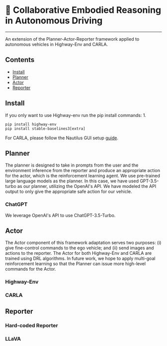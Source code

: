 # 🚗 Collaborative Embodied Reasoning in Autonomous Driving

---

An extension of the Planner-Actor-Reporter framework applied to autonomous vehicles in Highway-Env and CARLA.

## Contents

- [Install](#install)
- [Planner](#planner)
- [Actor](#actor)
- [Reporter](#reporter)

## Install

If you only want to use Highway-env run the pip install commands:
1. 
```
pip install highway-env
pip install stable-baselines3[extra]
```

For CARLA, please follow the Nautilus GUI setup [guide](nautilus-files/README.md).

## Planner

 The planner is designed to take in prompts from the user and the environment inference from the reporter and produce an appropriate action for the actor, which is the reinforcement learning agent. We use pre-trained large language models as the planner. In this case, we have used GPT-3.5-turbo as our planner, utilizing the OpenAI's API. We have modeled the API output to only give the appropriate safe action for our vehicle.

### ChatGPT

We leverage OpenAI's API to use ChatGPT-3.5-Turbo. 

## Actor

The Actor component of this framework adaptation serves two purposes: (i) give fine-control commands to the ego vehicle; and (ii) send images and actions to the reporter. The Actor for both Highway-Env and CARLA are trained using DRL algorithms. In future work, we hope to apply multi-goal reinforcement learning so that the Planner can issue more high-level commands for the Actor. 

### Highway-Env

### CARLA

## Reporter

### Hard-coded Reporter

### LLaVA  